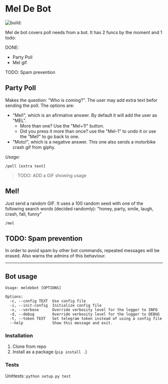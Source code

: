 # Mel De Bot

<img src="https://travis-ci.org/ytturi/MortDeGana_Bot.svg?branch=master" alt="build:">

Mel de bot covers poll needs from a bot. It has 2 funcs by the moment and 1 todo:

DONE:

- Party Poll
- Mel gif

TODO: Spam prevention

## Party Poll

Makes the question: "Who is coming?". The user may add extra text befor sending the poll. The options are: 

- "Mel!", which is an afirmative answer. By default it will add the user as "MEL". 
  - More than one? Use the "Mel+1!" button.
  - Did you press it more than once? use the "Mel-1" to undo it or use the "Mel!" to go back to one.  
- "Moto!", which is a negative answer. This one also sends a motorbike crash gif from giphy.

_Usage:_

```
/poll [extra text]
```

>TODO: ADD a GIF showing usage

## Mel!

Just send a random GIF. It uses a 100 random seed with one of the following search words (decided randomly): "honey, party, smile, laugh, crash, fall, funny"

```
/mel
```

## TODO: Spam prevention

In order to avoid spam by other bot commands, repeated messages will be erased. Also warns the admins of this behaviour.


----

## Bot usage

```
Usage: meldebot [OPTIONS]

Options:
  -c, --config TEXT  Use config file
  -i, --init-config  Initialize config file
  -v, --verbose      Override verbosity level for the logger to INFO
  -d, --debug        Override verbosity level for the logger to DEBUG
  -t, --token TEXT   Set telegram token instead of using a config file
  --help             Show this message and exit.
```

### Installation

1. Clone from repo
2. Install as a package (`pip install .`)

### Tests

Unittests: `python setup.py test`
